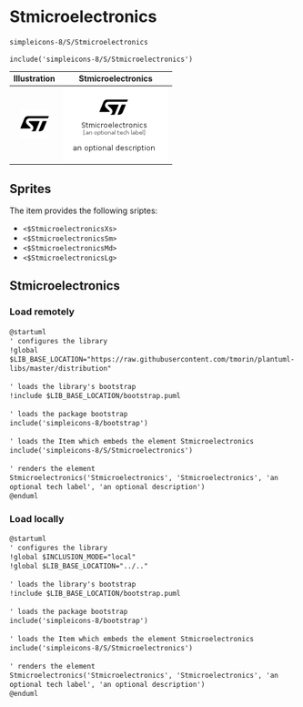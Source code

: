 # Stmicroelectronics


```text
simpleicons-8/S/Stmicroelectronics
```

```text
include('simpleicons-8/S/Stmicroelectronics')
```



| Illustration | Stmicroelectronics |
| :---: | :---: |
| ![illustration for Illustration](../../simpleicons-8/S/Stmicroelectronics.png) | ![illustration for Stmicroelectronics](../../simpleicons-8/S/Stmicroelectronics.Local.png) |



## Sprites
The item provides the following sriptes:

- `<$StmicroelectronicsXs>`
- `<$StmicroelectronicsSm>`
- `<$StmicroelectronicsMd>`
- `<$StmicroelectronicsLg>`





## Stmicroelectronics

### Load remotely
```plantuml
@startuml
' configures the library
!global $LIB_BASE_LOCATION="https://raw.githubusercontent.com/tmorin/plantuml-libs/master/distribution"

' loads the library's bootstrap
!include $LIB_BASE_LOCATION/bootstrap.puml

' loads the package bootstrap
include('simpleicons-8/bootstrap')

' loads the Item which embeds the element Stmicroelectronics
include('simpleicons-8/S/Stmicroelectronics')

' renders the element
Stmicroelectronics('Stmicroelectronics', 'Stmicroelectronics', 'an optional tech label', 'an optional description')
@enduml
```

### Load locally
```plantuml
@startuml
' configures the library
!global $INCLUSION_MODE="local"
!global $LIB_BASE_LOCATION="../.."

' loads the library's bootstrap
!include $LIB_BASE_LOCATION/bootstrap.puml

' loads the package bootstrap
include('simpleicons-8/bootstrap')

' loads the Item which embeds the element Stmicroelectronics
include('simpleicons-8/S/Stmicroelectronics')

' renders the element
Stmicroelectronics('Stmicroelectronics', 'Stmicroelectronics', 'an optional tech label', 'an optional description')
@enduml
```

